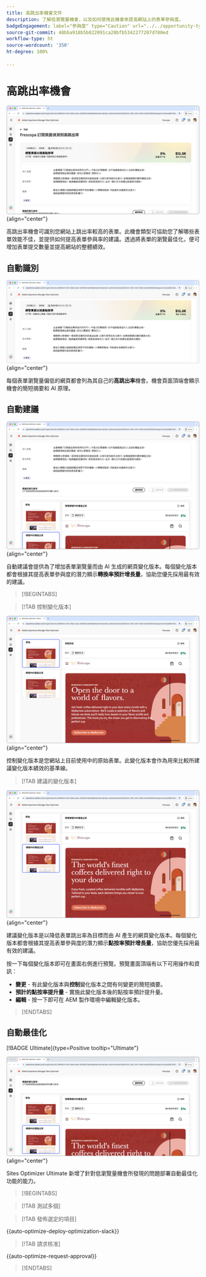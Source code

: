 ```yaml
---
title: 高跳出率機會文件
description: 了解低瀏覽量機會，以及如何使用此機會來提高網站上的表單參與度。
badgeEngagement: label="參與度" type="Caution" url="../../opportunity-types/engagement.md" tooltip="參與度"
source-git-commit: 48bba918b5b822091ca28bfb5342277207d780ed
workflow-type: ht
source-wordcount: '350'
ht-degree: 100%

---
```



# 高跳出率機會

![高跳出率機會](./assets/high-bounce-rate/hero.png){align="center"}

高跳出率機會可識別您網站上跳出率較高的表單。此機會類型可協助您了解哪些表單效能不佳，並提供如何提高表單參與率的建議。透過將表單的瀏覽最佳化，便可增加表單提交數量並提高網站的整體績效。

## 自動識別

![自動識別高跳出率](./assets/high-bounce-rate/auto-identify.png){align="center"}

每個表單瀏覽量偏低的網頁都會列為其自己的&#x200B;**高跳出率**&#x200B;機會。機會頁面頂端會顯示機會的簡短摘要和 AI 原理。

## 自動建議

![自動建議高跳出率](./assets/high-bounce-rate/auto-suggest.png){align="center"}

自動建議會提供為了增加表單瀏覽量而由 AI 生成的網頁變化版本。每個變化版本都會根據其提高表單參與度的潛力顯示&#x200B;**轉換率預計增長量**，協助您優先採用最有效的建議。

>[!BEGINTABS]

>[!TAB 控制變化版本]

![原始變化版本](./assets/high-bounce-rate/original-variation.png){align="center"}

控制變化版本是您網站上目前使用中的原始表單。此變化版本會作為用來比較所建議變化版本績效的基準線。

>[!TAB 建議的變化版本]

![建議的變化版本](./assets/high-bounce-rate/suggested-variations.png){align="center"}

建議變化版本是以降低表單跳出率為目標而由 AI 產生的網頁變化版本。每個變化版本都會根據其提高表單參與度的潛力顯示&#x200B;**點按率預計增長量**，協助您優先採用最有效的建議。

按一下每個變化版本即可在畫面右側進行預覽。預覽畫面頂端有以下可用操作和資訊：

* **變更** - 有此變化版本與&#x200B;**控制**&#x200B;變化版本之間有何變更的簡短摘要。
* **預計的點按率提升量** - 實施此變化版本後的點按率預計提升量。
* **編輯** - 按一下即可在 AEM 製作環境中編輯變化版本。

>[!ENDTABS]

## 自動最佳化

[!BADGE Ultimate]{type=Positive tooltip="Ultimate"}

![自動最佳化高跳出率](./assets/high-bounce-rate/auto-optimize.png){align="center"}

Sites Optimizer Ultimate 新增了針對低瀏覽量機會所發現的問題部署自動最佳化功能的能力。

>[!BEGINTABS]

>[!TAB 測試多個]


>[!TAB 發佈選定的項目]

{{auto-optimize-deploy-optimization-slack}}

>[!TAB 請求核准]

{{auto-optimize-request-approval}}

>[!ENDTABS]
